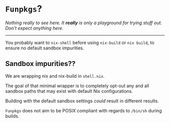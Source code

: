 `Funpkgs`?
==========

*Nothing really to see here. It **really** is only a playground for trying
stuff out. Don't expect anything here.*

* * *

You probably want to `nix-shell` before using `nix-build` or `nix build`, to
ensure no default sandbox impurities.

Sandbox impurities??
--------------------

We are wrapping nix and nix-build in `shell.nix`.

The goal of that minimal wrapper is to completely opt-out any and all sandbox
paths that may exist with default Nix configurations.

Building with the default sandbox settings *could* result in different results.

`Funpkgs` does not aim to be POSIX compliant with regards to `/bin/sh` during
builds.
